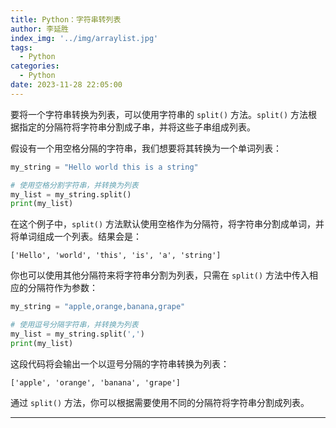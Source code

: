 ```yaml
---
title: Python：字符串转列表
author: 李延胜
index_img: '../img/arraylist.jpg'
tags:
  - Python
categories:
  - Python
date: 2023-11-28 22:05:00
---
```

要将一个字符串转换为列表，可以使用字符串的 `split()` 方法。`split()` 方法根据指定的分隔符将字符串分割成子串，并将这些子串组成列表。

假设有一个用空格分隔的字符串，我们想要将其转换为一个单词列表：

```python
my_string = "Hello world this is a string"

# 使用空格分割字符串，并转换为列表
my_list = my_string.split()
print(my_list)
```

在这个例子中，`split()` 方法默认使用空格作为分隔符，将字符串分割成单词，并将单词组成一个列表。结果会是：

```
['Hello', 'world', 'this', 'is', 'a', 'string']
```

你也可以使用其他分隔符来将字符串分割为列表，只需在 `split()` 方法中传入相应的分隔符作为参数：

```python
my_string = "apple,orange,banana,grape"

# 使用逗号分隔字符串，并转换为列表
my_list = my_string.split(',')
print(my_list)
```

这段代码将会输出一个以逗号分隔的字符串转换为列表：

```
['apple', 'orange', 'banana', 'grape']
```

通过 `split()` 方法，你可以根据需要使用不同的分隔符将字符串分割成列表。

------

